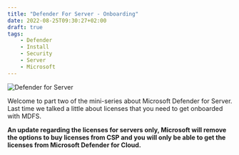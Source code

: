 ```yaml
---
title: "Defender For Server - Onboarding"
date: 2022-08-25T09:30:27+02:00
draft: true
tags:
    - Defender
    - Install
    - Security
    - Server
    - Microsoft
---
```


![Defender for Server](/images/Defender.png "Defender for Server")

Welcome to part two of the mini-series about Microsoft Defender for Server. Last time we talked a little about licenses that you need to get onboarded with MDFS.

**An update regarding the licenses for servers only, Microsoft will remove the options to buy licenses from CSP and you will only be able to get the licenses from Microsoft Defender for Cloud.**